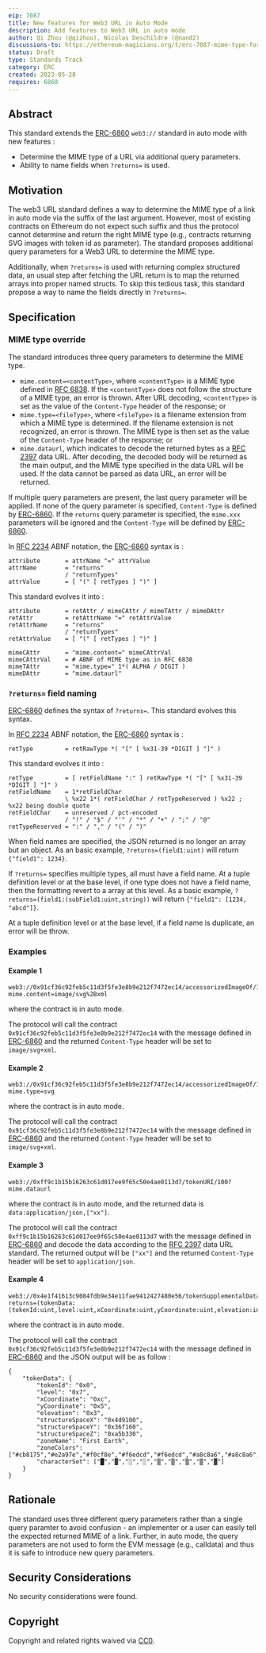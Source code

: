 ```yaml
---
eip: 7087
title: New features for Web3 URL in Auto Mode
description: Add features to Web3 URL in auto mode
author: Qi Zhou (@qizhou), Nicolas Deschildre (@nand2)
discussions-to: https://ethereum-magicians.org/t/erc-7087-mime-type-for-web3-url-in-auto-mode/14471
status: Draft
type: Standards Track
category: ERC
created: 2023-05-28
requires: 6860
---
```


## Abstract

This standard extends the [ERC-6860](./eip-6860.md) `web3://` standard in auto mode with new features :

- Determine the MIME type of a URL via additional query parameters.
- Ability to name fields when ``?returns=`` is used.

## Motivation

The web3 URL standard defines a way to determine the MIME type of a link in auto mode via the suffix of the last argument. However, most of existing contracts on Ethereum do not expect such suffix and thus the protocol cannot determine and return the right MIME type (e.g., contracts returning SVG images with token id as parameter). The standard proposes additional query parameters for a Web3 URL to determine the MIME type.

Additionally, when ``?returns=`` is used with returning complex structured data, an usual step after fetching the URL return is to map the returned arrays into proper named structs. To skip this tedious task, this standard propose a way to name the fields directly in ``?returns=``.

## Specification

### MIME type override

The standard introduces three query parameters to determine the MIME type.

- `mime.content=<contentType>`, where `<contentType>` is a MIME type defined in [RFC 6838](https://www.rfc-editor.org/rfc/rfc6838). If the `<contentType>` does not follow the structure of a MIME type, an error is thrown. After URL decoding, `<contentType>` is set as the value of the `Content-Type` header of the response; or
- `mime.type=<fileType>`, where `<fileType>` is a filename extension from which a MIME type is determined. If the filename extension is not recognized, an error is thrown. The MIME type is then set as the value of the `Content-Type` header of the response; or
- `mime.dataurl`, which indicates to decode the returned bytes as a [RFC 2397](https://www.rfc-editor.org/rfc/rfc2397) data URL. After decoding, the decoded body will be returned as the main output, and the MIME type specified in the data URL will be used. If the data cannot be parsed as data URL, an error will be returned.
  
If multiple query parameters are present, the last query parameter will be applied.  If none of the query parameter is specified, `Content-Type` is defined by [ERC-6860](./eip-6860.md).  If the `returns` query parameter is specified, the `mime.xxx` parameters will be ignored and the `Content-Type` will be defined by [ERC-6860](./eip-6860.md).

In [RFC 2234](https://www.rfc-editor.org/rfc/rfc2234) ABNF notation, the [ERC-6860](./eip-6860.md) syntax is :

```
attribute       = attrName "=" attrValue
attrName        = "returns"
                / "returnTypes"
attrValue       = [ "(" [ retTypes ] ")" ]
```

This standard evolves it into : 

```
attribute       = retAttr / mimeCAttr / mimeTAttr / mimeDAttr
retAttr         = retAttrName "=" retAttrValue
retAttrName     = "returns"
                / "returnTypes"
retAttrValue    = [ "(" [ retTypes ] ")" ]

mimeCAttr       = "mime.content=" mimeCAttrVal
mimeCAttrVal    = # ABNF of MIME type as in RFC 6838 
mimeTAttr       = "mime.type=" 1*( ALPHA / DIGIT )
mimeDAttr       = "mime.dataurl"
```


### ``?returns=`` field naming

[ERC-6860](./eip-6860.md) defines the syntax of ``?returns=``. This standard evolves this syntax.

In [RFC 2234](https://www.rfc-editor.org/rfc/rfc2234) ABNF notation, the [ERC-6860](./eip-6860.md) syntax is :

```
retType         = retRawType *( "[" [ %x31-39 *DIGIT ] "]" )
```

This standard evolves it into : 

```
retType         = [ retFieldName ":" ] retRawType *( "[" [ %x31-39 *DIGIT ] "]" )
retFieldName    = 1*retFieldChar
                \ %x22 1*( retFieldChar / retTypeReserved ) %x22 ; %x22 being double quote
retFieldChar    = unreserved / pct-encoded
                / "!" / "$" / "'" / "*" / "+" / ";" / "@"
retTypeReserved = ":" / "," / "(" / ")"

```

When field names are specified, the JSON returned is no longer an array but an object. As an basic example, ``?returns=(field1:uint)`` will return ``{"field1": 1234}``. 

If ``?returns=`` specifies multiple types, all must have a field name. At a tuple definition level or at the base level, if one type does not have a field name, then the formatting revert to a array at this level. As a basic example, ``?returns=(field1:(subField1:uint,string))`` will return ``{"field1": [1234, "abcd"]}``. 

At a tuple definition level or at the base level, if a field name is duplicate, an error will be throw.


### Examples

#### Example 1

```
web3://0x91cf36c92feb5c11d3f5fe3e8b9e212f7472ec14/accessorizedImageOf/1289?mime.content=image/svg%2Bxml
```

where the contract is in auto mode.

The protocol will call the contract `0x91cf36c92feb5c11d3f5fe3e8b9e212f7472ec14` with the message defined in [ERC-6860](./eip-6860.md) and the returned `Content-Type` header will be set to `image/svg+xml`.

#### Example 2

```
web3://0x91cf36c92feb5c11d3f5fe3e8b9e212f7472ec14/accessorizedImageOf/1289?mime.type=svg
```

where the contract is in auto mode.

The protocol will call the contract `0x91cf36c92feb5c11d3f5fe3e8b9e212f7472ec14` with the message defined in [ERC-6860](./eip-6860.md) and the returned `Content-Type` header will be set to `image/svg+xml`.

#### Example 3

```
web3://0xff9c1b15b16263c61d017ee9f65c50e4ae0113d7/tokenURI/100?mime.dataurl
```

where the contract is in auto mode, and the returned data is `data:application/json,["xx"]`.

The protocol will call the contract `0xff9c1b15b16263c61d017ee9f65c50e4ae0113d7` with the message defined in [ERC-6860](./eip-6860.md) and decode the data according to the [RFC 2397](https://www.rfc-editor.org/rfc/rfc2397) data URL standard. The returned output will be ``["xx"]`` and the returned `Content-Type` header will be set to `application/json`.

#### Example 4

```
web3://0x4e1f41613c9084fdb9e34e11fae9412427480e56/tokenSupplementalData/9352?returns=(tokenData:(tokenId:uint,level:uint,xCoordinate:uint,yCoordinate:uint,elevation:int,structureSpaceX:int,structureSpaceY:int,structureSpaceZ:int,zoneName:string,zoneColors:string[10],characterSet:string[9]))
```

where the contract is in auto mode.

The protocol will call the contract `0x91cf36c92feb5c11d3f5fe3e8b9e212f7472ec14` with the message defined in [ERC-6860](./eip-6860.md) and the JSON output will be as follow : 

```
{
    "tokenData": {
        "tokenId": "0x0",
        "level": "0x7",
        "xCoordinate": "0xc",
        "yCoordinate": "0x5",
        "elevation": "0x3",
        "structureSpaceX": "0x4d9100",
        "structureSpaceY": "0x36f160",
        "structureSpaceZ": "0xa5b330",
        "zoneName": "First Earth",
        "zoneColors": ["#cb8175","#e2a97e","#f0cf8e","#f6edcd","#f6edcd","#a8c8a6","#a8c8a6","#6d8d8a","#655057","#32282b"],
        "characterSet": ["█","▓","░","░","▒","▒","▒","▒","▓"]
    }
}
```

## Rationale

The standard uses three different query parameters rather than a single query paramter to avoid confusion - an implementer or a user can easily tell the expected returned MIME of a link.  Further, in auto mode, the query parameters are not used to form the EVM message (e.g., calldata) and thus it is safe to introduce new query parameters.

## Security Considerations

No security considerations were found.

## Copyright

Copyright and related rights waived via [CC0](../LICENSE.md).
